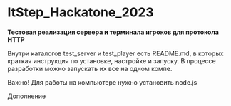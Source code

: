 # ItStep_Hackatone_2023
**Тестовая реализация сервера и терминала игроков для протокола HTTP**

Внутри каталогов test_server и test_player есть README.md, в которых краткая инструкция по установке, настройке и запуску. 
В процессе разработки можно запускать их все на одном компе.

Важно! Для работы на компьютере нужно установить node.js

Дополнение